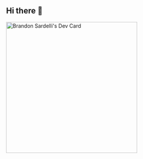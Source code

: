 ## Hi there 👋

<a href="https://app.daily.dev/bsardelli"><img src="https://api.daily.dev/devcards/v2/XIvi2QyXBlXXC3vcUl2FH.png?type=default&r=y8d" width="356" alt="Brandon Sardelli's Dev Card"/></a>
